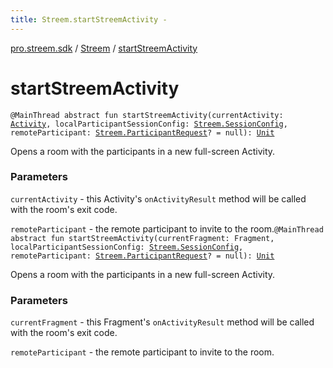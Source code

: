 ```yaml
---
title: Streem.startStreemActivity - 
---
```


[pro.streem.sdk](../index.html) / [Streem](index.html) / [startStreemActivity](./start-streem-activity.html)

# startStreemActivity

`@MainThread abstract fun startStreemActivity(currentActivity: `[`Activity`](https://developer.android.com/reference/android/app/Activity.html)`, localParticipantSessionConfig: `[`Streem.SessionConfig`](-session-config/index.html)`, remoteParticipant: `[`Streem.ParticipantRequest`](-participant-request/index.html)`? = null): `[`Unit`](https://kotlinlang.org/api/latest/jvm/stdlib/kotlin/-unit/index.html)

Opens a room with the participants in a new full-screen Activity.

### Parameters

`currentActivity` - this Activity's `onActivityResult` method will be called with the
room's exit code.

`remoteParticipant` - the remote participant to invite to the room.`@MainThread abstract fun startStreemActivity(currentFragment: Fragment, localParticipantSessionConfig: `[`Streem.SessionConfig`](-session-config/index.html)`, remoteParticipant: `[`Streem.ParticipantRequest`](-participant-request/index.html)`? = null): `[`Unit`](https://kotlinlang.org/api/latest/jvm/stdlib/kotlin/-unit/index.html)

Opens a room with the participants in a new full-screen Activity.

### Parameters

`currentFragment` - this Fragment's `onActivityResult` method will be called with the
room's exit code.

`remoteParticipant` - the remote participant to invite to the room.